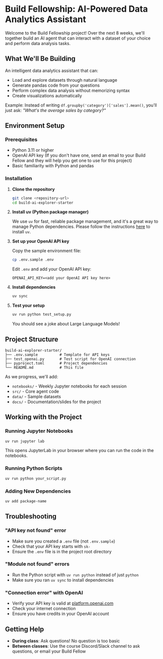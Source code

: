 # Build Fellowship: AI-Powered Data Analytics Assistant

Welcome to the Build Fellowship project! Over the next 8 weeks, we'll together build an AI agent that can interact with a dataset of your choice and perform data analysis tasks.

## What We'll Be Building

An intelligent data analytics assistant that can:
- Load and explore datasets through natural language
- Generate pandas code from your questions
- Perform complex data analysis without memorizing syntax
- Create visualizations automatically

Example: Instead of writing `df.groupby('category')['sales'].mean()`, you'll just ask: *"What's the average sales by category?"*

## Environment Setup

### Prerequisites
- Python 3.11 or higher
- OpenAI API key (If you don't have one, send an email to your Build Fellow and they will help you get one to use for this project)
- Basic familiarity with Python and pandas

### Installation

1. **Clone the repository**
   ```bash
   git clone <repository-url>
   cd build-ai-explorer-starter
   ```

2. **Install uv (Python package manager)**
   
   We use `uv` for fast, reliable package management, and it's a great way to manage Python dependencies.
   Please follow the instructions [here](https://docs.astral.sh/uv/getting-started/installation/#installing-uv) to install `uv`.

3. **Set up your OpenAI API key**
   
   Copy the sample environment file:
   ```bash
   cp .env.sample .env
   ```
   
   Edit `.env` and add your OpenAI API key:
   ```
   OPENAI_API_KEY=<add your OpenAI API key here>
   ```

4. **Install dependencies**
   ```bash
   uv sync
   ```

5. **Test your setup**
   ```bash
   uv run python test_setup.py
   ```
   
   You should see a joke about Large Language Models!

## Project Structure

```
build-ai-explorer-starter/
├── .env.sample          # Template for API keys
├── test_openai.py       # Test script for OpenAI connection
├── pyproject.toml       # Project dependencies
└── README.md            # This file
```

As we progress, we'll add:
- `notebooks/` - Weekly Jupyter notebooks for each session
- `src/` - Core agent code
- `data/` - Sample datasets
- `docs/` - Documentation/slides for the project

## Working with the Project

### Running Jupyter Notebooks
```bash
uv run jupyter lab
```
This opens JupyterLab in your browser where you can run the code in the notebooks.

### Running Python Scripts
```bash
uv run python your_script.py
```

### Adding New Dependencies
```bash
uv add package-name
```

## Troubleshooting

### "API key not found" error
- Make sure you created a `.env` file (not `.env.sample`)
- Check that your API key starts with `sk-`
- Ensure the `.env` file is in the project root directory

### "Module not found" errors
- Run the Python script with `uv run python` instead of just `python`
- Make sure you ran `uv sync` to install dependencies

### "Connection error" with OpenAI
- Verify your API key is valid at [platform.openai.com](https://platform.openai.com)
- Check your internet connection
- Ensure you have credits in your OpenAI account

## Getting Help

- **During class**: Ask questions! No question is too basic
- **Between classes**: Use the course Discord/Slack channel to ask questions, or email your Build Fellow
